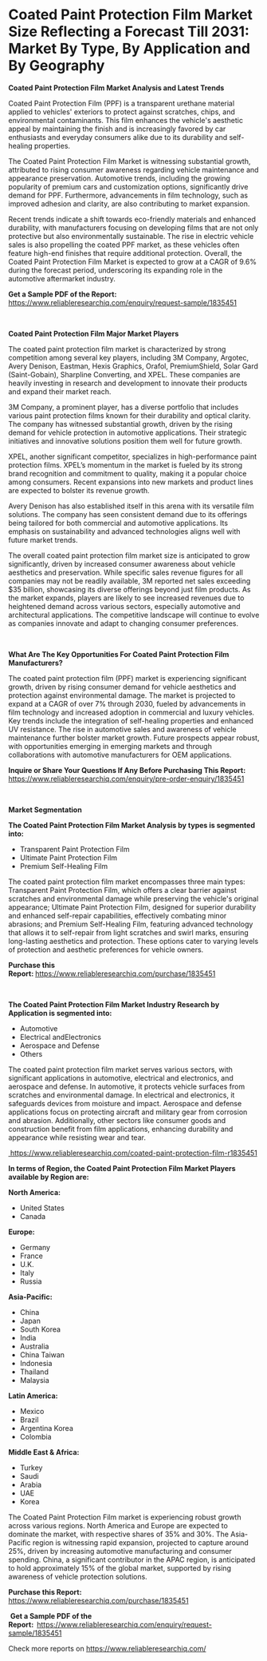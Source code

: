 <p><h1>Coated Paint Protection Film Market Size Reflecting a Forecast Till 2031: Market By Type, By Application and By Geography</h1></p><p><strong>Coated Paint Protection Film Market Analysis and Latest Trends</strong></p>
<p><p>Coated Paint Protection Film (PPF) is a transparent urethane material applied to vehicles' exteriors to protect against scratches, chips, and environmental contaminants. This film enhances the vehicle's aesthetic appeal by maintaining the finish and is increasingly favored by car enthusiasts and everyday consumers alike due to its durability and self-healing properties.</p><p>The Coated Paint Protection Film Market is witnessing substantial growth, attributed to rising consumer awareness regarding vehicle maintenance and appearance preservation. Automotive trends, including the growing popularity of premium cars and customization options, significantly drive demand for PPF. Furthermore, advancements in film technology, such as improved adhesion and clarity, are also contributing to market expansion.</p><p>Recent trends indicate a shift towards eco-friendly materials and enhanced durability, with manufacturers focusing on developing films that are not only protective but also environmentally sustainable. The rise in electric vehicle sales is also propelling the coated PPF market, as these vehicles often feature high-end finishes that require additional protection. Overall, the Coated Paint Protection Film Market is expected to grow at a CAGR of 9.6% during the forecast period, underscoring its expanding role in the automotive aftermarket industry.</p></p>
<p><strong>Get a Sample PDF of the Report:&nbsp;</strong> <a href="https://www.reliableresearchiq.com/enquiry/request-sample/1835451?utm_campaign=1900&utm_medium=2&utm_source=Github&utm_content=ia&utm_term=31122024&utm_id=coated-paint-protection-film">https://www.reliableresearchiq.com/enquiry/request-sample/1835451</a></p>
<p>&nbsp;</p>
<p><strong>Coated Paint Protection Film Major Market Players</strong></p>
<p><p>The coated paint protection film market is characterized by strong competition among several key players, including 3M Company, Argotec, Avery Denison, Eastman, Hexis Graphics, Orafol, PremiumShield, Solar Gard (Saint-Gobain), Sharpline Converting, and XPEL. These companies are heavily investing in research and development to innovate their products and expand their market reach.</p><p>3M Company, a prominent player, has a diverse portfolio that includes various paint protection films known for their durability and optical clarity. The company has witnessed substantial growth, driven by the rising demand for vehicle protection in automotive applications. Their strategic initiatives and innovative solutions position them well for future growth.</p><p>XPEL, another significant competitor, specializes in high-performance paint protection films. XPEL’s momentum in the market is fueled by its strong brand recognition and commitment to quality, making it a popular choice among consumers. Recent expansions into new markets and product lines are expected to bolster its revenue growth.</p><p>Avery Denison has also established itself in this arena with its versatile film solutions. The company has seen consistent demand due to its offerings being tailored for both commercial and automotive applications. Its emphasis on sustainability and advanced technologies aligns well with future market trends.</p><p>The overall coated paint protection film market size is anticipated to grow significantly, driven by increased consumer awareness about vehicle aesthetics and preservation. While specific sales revenue figures for all companies may not be readily available, 3M reported net sales exceeding $35 billion, showcasing its diverse offerings beyond just film products. As the market expands, players are likely to see increased revenues due to heightened demand across various sectors, especially automotive and architectural applications. The competitive landscape will continue to evolve as companies innovate and adapt to changing consumer preferences.</p></p>
<p>&nbsp;</p>
<p><strong>What Are The Key Opportunities For Coated Paint Protection Film Manufacturers?</strong></p>
<p><p>The coated paint protection film (PPF) market is experiencing significant growth, driven by rising consumer demand for vehicle aesthetics and protection against environmental damage. The market is projected to expand at a CAGR of over 7% through 2030, fueled by advancements in film technology and increased adoption in commercial and luxury vehicles. Key trends include the integration of self-healing properties and enhanced UV resistance. The rise in automotive sales and awareness of vehicle maintenance further bolster market growth. Future prospects appear robust, with opportunities emerging in emerging markets and through collaborations with automotive manufacturers for OEM applications.</p></p>
<p><strong>Inquire or Share Your Questions If Any Before Purchasing This Report:</strong> <a href="https://www.reliableresearchiq.com/enquiry/pre-order-enquiry/1835451?utm_campaign=1900&utm_medium=2&utm_source=Github&utm_content=ia&utm_term=31122024&utm_id=coated-paint-protection-film">https://www.reliableresearchiq.com/enquiry/pre-order-enquiry/1835451</a></p>
<p>&nbsp;</p>
<p><strong>Market Segmentation</strong></p>
<p><strong>The Coated Paint Protection Film Market Analysis by types is segmented into:</strong></p>
<p><ul><li>Transparent Paint Protection Film</li><li>Ultimate Paint Protection Film</li><li>Premium Self-Healing Film</li></ul></p>
<p><p>The coated paint protection film market encompasses three main types: Transparent Paint Protection Film, which offers a clear barrier against scratches and environmental damage while preserving the vehicle's original appearance; Ultimate Paint Protection Film, designed for superior durability and enhanced self-repair capabilities, effectively combating minor abrasions; and Premium Self-Healing Film, featuring advanced technology that allows it to self-repair from light scratches and swirl marks, ensuring long-lasting aesthetics and protection. These options cater to varying levels of protection and aesthetic preferences for vehicle owners.</p></p>
<p><strong>Purchase this Report:&nbsp;</strong><a href="https://www.reliableresearchiq.com/purchase/1835451?utm_campaign=1900&utm_medium=2&utm_source=Github&utm_content=ia&utm_term=31122024&utm_id=coated-paint-protection-film">https://www.reliableresearchiq.com/purchase/1835451</a></p>
<p>&nbsp;</p>
<p><strong>The Coated Paint Protection Film Market Industry Research by Application is segmented into:</strong></p>
<p><ul><li>Automotive</li><li>Electrical andElectronics</li><li>Aerospace and Defense</li><li>Others</li></ul></p>
<p><p>The coated paint protection film market serves various sectors, with significant applications in automotive, electrical and electronics, and aerospace and defense. In automotive, it protects vehicle surfaces from scratches and environmental damage. In electrical and electronics, it safeguards devices from moisture and impact. Aerospace and defense applications focus on protecting aircraft and military gear from corrosion and abrasion. Additionally, other sectors like consumer goods and construction benefit from film applications, enhancing durability and appearance while resisting wear and tear.</p></p>
<p><a href="https://www.reliableresearchiq.com/coated-paint-protection-film-r1835451?utm_campaign=1900&utm_medium=2&utm_source=Github&utm_content=ia&utm_term=31122024&utm_id=coated-paint-protection-film">&nbsp;https://www.reliableresearchiq.com/coated-paint-protection-film-r1835451</a></p>
<p><strong>In terms of Region, the Coated Paint Protection Film Market Players available by Region are:</strong></p>
<p>
    <p> <strong> North America: </strong>
        <ul>
            <li>United States</li>
            <li>Canada</li>
        </ul>
        </p> 
    <p> <strong> Europe: </strong>
        <ul>
            <li>Germany</li>
            <li>France</li>
            <li>U.K.</li>
            <li>Italy</li>
            <li>Russia</li>
        </ul>
        </p> 
    <p> <strong> Asia-Pacific: </strong>
        <ul>
            <li>China</li>
            <li>Japan</li>
            <li>South Korea</li>
            <li>India</li>
            <li>Australia</li>
            <li>China Taiwan</li>
            <li>Indonesia</li>
            <li>Thailand</li>
            <li>Malaysia</li>
        </ul>
        </p> 
    <p> <strong> Latin America: </strong>
        <ul>
            <li>Mexico</li>
            <li>Brazil</li>
            <li>Argentina Korea</li>
            <li>Colombia</li>
        </ul>
        </p> 
    <p> <strong> Middle East & Africa: </strong>
        <ul>
            <li>Turkey</li>
            <li>Saudi</li>
            <li>Arabia</li>
            <li>UAE</li>
            <li>Korea</li>
        </ul>
    </p>
    </p>
<p><p>The Coated Paint Protection Film market is experiencing robust growth across various regions. North America and Europe are expected to dominate the market, with respective shares of 35% and 30%. The Asia-Pacific region is witnessing rapid expansion, projected to capture around 25%, driven by increasing automotive manufacturing and consumer spending. China, a significant contributor in the APAC region, is anticipated to hold approximately 15% of the global market, supported by rising awareness of vehicle protection solutions.</p></p>
<p><strong>Purchase this Report: </strong><a href="https://www.reliableresearchiq.com/purchase/1835451?utm_campaign=1900&utm_medium=2&utm_source=Github&utm_content=ia&utm_term=31122024&utm_id=coated-paint-protection-film">https://www.reliableresearchiq.com/purchase/1835451</a></p>
<p>&nbsp;<strong>Get a Sample PDF of the Report:&nbsp;&nbsp;</strong><a href="https://www.reliableresearchiq.com/enquiry/request-sample/1835451?utm_campaign=1900&utm_medium=2&utm_source=Github&utm_content=ia&utm_term=31122024&utm_id=coated-paint-protection-film">https://www.reliableresearchiq.com/enquiry/request-sample/1835451</a></p>
<p><strong></strong></p>
<p>Check more reports on <a href="https://www.reliableresearchiq.com/?utm_campaign=1900&utm_medium=2&utm_source=Github&utm_content=ia&utm_term=31122024&utm_id=coated-paint-protection-film">https://www.reliableresearchiq.com/</a></p>